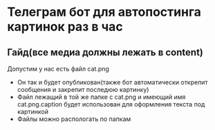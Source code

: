 # Телеграм бот для автопостинга картинок раз в час
## Гайд(все медиа должны лежать в content)
Допустим у нас есть файл cat.png 
* Он так и будет опубликован(также бот автоматически открепит сообщения и 
закрепит последюю картинку)
* Файл лежащий в той же папке с cat.png и имеющий имя cat.png.caption 
будет использован для оформления текста под картинкой
* Файлы можно распологать по папкам